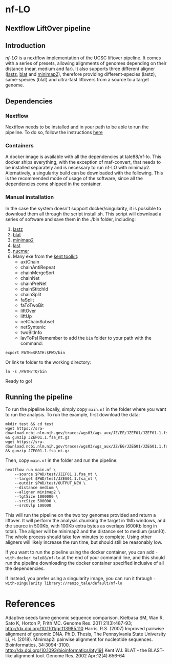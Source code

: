 # nf-LO
## Nextflow LiftOver pipeline

## Introduction
*nf-LO* is a nextflow implementation of the UCSC liftover pipeline. It comes with a series of presets, allowing alignments of genomes depending on their distance (near, medium and far). It also supports three different aligner ([lastz](https://github.com/UCSantaCruzComputationalGenomicsLab/lastz), [blat](https://hgdownload.soe.ucsc.edu/admin/exe/linux.x86_64/blat/) and [minimap2](https://github.com/lh3/minimap2)), therefore providing different-species (lastz), same-species (blat) and ultra-fast liftovers from a source to a target genome.  

## Dependencies
### Nextflow
Nextflow needs to be installed and in your path to be able to run the pipeline. 
To do so, follow the instructions [here](https://www.nextflow.io/)

### Containers
A docker image is available with all the dependencies at tale88/nf-lo. This docker ships everything, with the exception of maf-convert, that needs to be installed separately and is necessary to run nf-LO with minimap2. Alernatively, a singularity build can be downloaded with the following. 
This is the recommended mode of usage of the software, since all the dependencies come shipped in the container.

### Manual installation
In the case the system doesn't support docker/singularity, it is possible to download them all through the script install.sh.
This script will download a series of software and save them in the ./bin folder, including:
 1. [lastz](https://github.com/UCSantaCruzComputationalGenomicsLab/lastz)
 2. [blat](https://hgdownload.soe.ucsc.edu/admin/exe/linux.x86_64/blat/)
 3. [minimap2](https://github.com/lh3/minimap2)
 4. [last](http://last.cbrc.jp/)
 5. [nucmer](https://github.com/mummer4/mummer)
 6. Many exe from the [kent toolkit](https://github.com/ucscGenomeBrowser/kent): 
    - axtChain
    - chainAntiRepeat
    - chainMergeSort
    - chainNet
    - chainPreNet
    - chainStitchId
    - chainSplit
    - faSplit
    - faToTwoBit
    - liftOver
    - liftUp
    - netChainSubset
    - netSyntenic
    - twoBitInfo
    - lavToPsl
Remember to add the ```bin``` folder to your path with the command:
```
export PATH=$PATH:$PWD/bin
```
Or link te folder to the working directory:
```
ln -s /PATH/TO/bin
```

Ready to go!


## Running the pipeline
To run the pipeline locally, simply copy ```main.nf``` in the folder where you want to run the analysis.
To run the example, first download the data:
```
mkdir test && cd test
wget https://sra-download.ncbi.nlm.nih.gov/traces/wgs03/wgs_aux/JZ/EF/JZEF01/JZEF01.1.fsa_nt.gz && gunzip JZEF01.1.fsa_nt.gz
wget https://sra-download.ncbi.nlm.nih.gov/traces/wgs03/wgs_aux/JZ/EG/JZEG01/JZEG01.1.fsa_nt.gz && gunzip JZEG01.1.fsa_nt.gz
```

Then, copy ```main.nf``` in the folder and run the pipeline:

```
nextflow run main.nf \
    --source $PWD/test/JZEF01.1.fsa_nt \
    --target $PWD/test/JZEG01.1.fsa_nt \
    --outdir $PWD/test/OUTPUT_NEW \
    --distance medium \
    --aligner minimap2 \
    --tgtSize 1000000 \
    --srcSize 500000 \
    --srcOvlp 100000 
```
This will run the pipeline on the two toy genomes provided and return a liftover. It will perform the analysis chunking the target in 1Mb windows, and the source in 500Kb, with 100Kb extra bytes as overlaps (600Kb long in total). The aligner will be minimap2 and the distance set to medium (asm10). The whole process should take few minutes to complete. Using other aligners will likely increase the run time, but should still be reasonably low.

If you want to run the pipeline using the docker container, you can add ```-with-docker tale88/nf-lo``` at the end of your command line, and this should run the pipeline downloading the docker container specified inclusive of all the dependencies.

If instead, you prefer using a singularity image, you can run it through ```-with-singularity library://renzo_tale/default/nf-lo```

# References
Adaptive seeds tame genomic sequence comparison. Kiełbasa SM, Wan R, Sato K, Horton P, Frith MC. Genome Res. 2011 21(3):487-93; http://dx.doi.org/10.1101/gr.113985.110
Harris, R.S. (2007) Improved pairwise alignment of genomic DNA. Ph.D. Thesis, The Pennsylvania State University
Li, H. (2018). Minimap2: pairwise alignment for nucleotide sequences. Bioinformatics, 34:3094-3100. http://dx.doi.org/10.1093/bioinformatics/bty191
Kent WJ. BLAT - the BLAST-like alignment tool. Genome Res. 2002 Apr;12(4):656-64